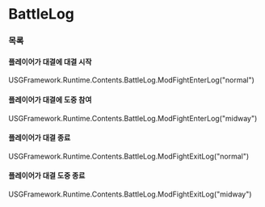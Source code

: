 # BattleLog

### 목록

#### 플레이어가 대결에 대결 시작
USGFramework.Runtime.Contents.BattleLog.ModFightEnterLog("normal")

#### 플레이어가 대결에 도중 참여
USGFramework.Runtime.Contents.BattleLog.ModFightEnterLog("midway")

#### 플레이어가 대결 종료
USGFramework.Runtime.Contents.BattleLog.ModFightExitLog("normal")

#### 플레이어가 대결 도중 종료
USGFramework.Runtime.Contents.BattleLog.ModFightExitLog("midway")

